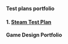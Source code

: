 **Test plans portfolio**
#### 1. [Steam Test Plan](https://github.com/eshnaidm/portfolio/blob/main/TestPlansPotfolio.md)
**Game Design Portfolio**
